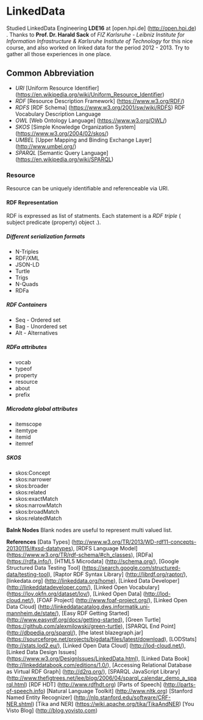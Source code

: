 # LinkedData
Studied LinkedData Engineering __LDE16__ at [open.hpi.de] (http://open.hpi.de) . Thanks to __Prof. Dr. Harald Sack__ of _FIZ Karlsruhe - Leibniz Institute for Information Infrastructure & Karlsruhe Institute of Technology_ for this nice course,  and also worked on linked data for the period 2012 - 2013. Try to gather all those experiences in one place.

## Common Abbreviation
* _URI_ [Uniform Resource Identifier] (https://en.wikipedia.org/wiki/Uniform_Resource_Identifier)
* _RDF_ [Resource Description Framework] (https://www.w3.org/RDF/) 
* _RDFS_ [RDF Schema] (https://www.w3.org/2001/sw/wiki/RDFS) RDF Vocabulary Description Language
* _OWL_ [Web Ontology Language] (https://www.w3.org/OWL/)
* _SKOS_ [Simple Knowledge Organization System] (https://www.w3.org/2004/02/skos/)
* _UMBEL_ [Upper Mapping and Binding Exchange Layer] (http://www.umbel.org/)
* _SPARQL_ [Semantic Query Language] (https://en.wikipedia.org/wiki/SPARQL)

### Resource
Resource can be uniquely identifiable and referenceable via URI.

#### RDF Representation
RDF is expressed as list of statments. Each statement is a _RDF triple_ ( subject predicate (property) object .).

##### Different serialization formats
* N-Triples
* RDF/XML
* JSON-LD
* Turtle
* Trigs
* N-Quads
* RDFa

##### RDF Containers
* Seq - Ordered set
* Bag - Unordered set
* Alt - Alternatives

##### RDFa attributes
* vocab
* typeof
* property
* resource
* about
* prefix

##### Microdata global attributes
* itemscope
* itemtype
* itemid
* itemref

##### SKOS
* skos:Concept
* skos:narrower
* skos:broader
* skos:related
* skos:exactMatch
* skos:narrowMatch
* skos:broadMatch
* skos:relatedMatch


__Balnk Nodes__
Blank nodes are useful to represent multi valued list.

__References__
[Data Types] (http://www.w3.org/TR/2013/WD-rdf11-concepts-20130115/#xsd-datatypes),
[RDFS Language Model] (https://www.w3.org/TR/rdf-schema/#ch_classes),
[RDFa] (https://rdfa.info/),
[HTML5 Microdata] (http://schema.org/),
[Google Structured Data Testing Tool] (https://search.google.com/structured-data/testing-tool), 
[Raptor RDF Syntax Library] (http://librdf.org/raptor/),
[linkedata.org] (http://linkeddata.org/home),
[Linked Data Developer] (http://linkeddatadeveloper.com/),
[Linked Open Vocabulary] (https://lov.okfn.org/dataset/lov/),
[Linked Open Data] (http://lod-cloud.net/),
[FOAF Project] (http://www.foaf-project.org/),
[Linked Open Data Cloud] (http://linkeddatacatalog.dws.informatik.uni-mannheim.de/state/),
[Easy RDF Getting Started] (http://www.easyrdf.org/docs/getting-started),
[Green Turtle] (https://github.com/alexmilowski/green-turtle),
[SPARQL End Point] (http://dbpedia.org/sparql/),
[the latest blazegraph.jar] (https://sourceforge.net/projects/bigdata/files/latest/download),
[LODStats] (http://stats.lod2.eu/),
[Linked Open Data Cloud] (http://lod-cloud.net/),
[Linked Data Design Issues] (https://www.w3.org/DesignIssues/LinkedData.html),
[Linked Data Book] (http://linkeddatabook.com/editions/1.0/),
[Accessing Relational Database as Virtual RDF Graph] (http://d2rq.org/),
[SPARQL JavaScript Library] (http://www.thefigtrees.net/lee/blog/2006/04/sparql_calendar_demo_a_sparql.html)
[RDF HDT] (http://www.rdfhdt.org)
[Parts of Speech] (http://parts-of-speech.info)
[Natural Language Toolkit] (http://www.nltk.org)
[Stanford Named Entity Recognizer] (http://nlp.stanford.edu/software/CRF-NER.shtml)
[Tika and NER] (https://wiki.apache.org/tika/TikaAndNER)
[You Visto Blog] (http://blog.yovisto.com)
